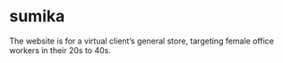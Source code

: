 # sumika
The website is for a virtual client’s general store, targeting female office workers in their 20s to 40s.
